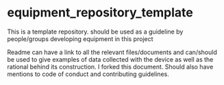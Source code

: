 # equipment_repository_template

This is a template repository. should be used as a guideline by people/groups developing equipment in this project

Readme can have a link to all the relevant files/documents and can/should be used to give examples of data collected with the device as well as the rational behind its construction.
I forked this document.
Should also have mentions to code of conduct and contributing guidelines.
